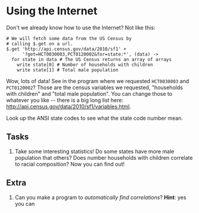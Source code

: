 Using the Internet
==================
Don't we already know how to use the Internet? Not like this:
```
# We will fetch some data from the US Census by
# calling $.get on a url.
$.get 'http://api.census.gov/data/2010/sf1' +
      '?get=HCT0030003,PCT0120002&for=state:*', (data) ->
  for state in data # The US Census returns an array of arrays
    write state[0] # Number of households with children
    write state[1] # Total male population
```

Wow, lots of data! See in the program where we requested `HCT0030003` and `PCT0120002`? Those are the census variables we requested, "households with children" and "total male population". You can change those to whatever you like -- there is a big long list here: http://api.census.gov/data/2010/sf1/variables.html.

Look up the ANSI state codes to see what the state code number mean.

Tasks
-----
  1. Take some interesting statistics! Do some states have more male population that others? Does number households with children correlate to racial composition? Now you can find out!

Extra
-----
  1. Can you make a program to *automatically find correlations*? **Hint**: yes you can
